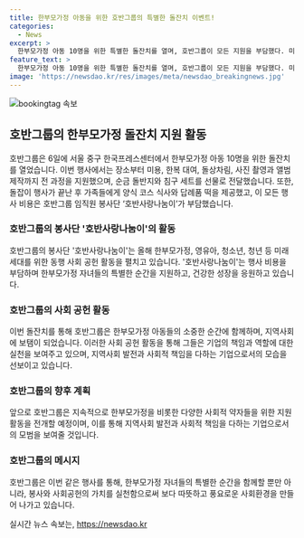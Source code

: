 ```yaml
---
title: 한부모가정 아동을 위한 호반그룹의 특별한 돌잔치 이벤트!
categories:
  - News
excerpt: >
  한부모가정 아동 10명을 위한 특별한 돌잔치를 열며, 호반그룹이 모든 지원을 부담했다. 미용, 한복 대여, 돌상차림, 사진 촬영, 앨범 제작, 순금 돌반지와 침구 세트 선물, 식사와 답례품까지 모든 것을 제공했으며, 행사 비용은 임직원 봉사단이 부담하고 있다. 김세준 호반그룹 동반성장실장은 한부모가정 자녀들이 건강하게 성장하는 데 작은 보탬이 되길 바란다고 전했다. 호반그룹의 미래세대를 위한 사회공헌활동에 관심이 쏠린다.
feature_text: >
  한부모가정 아동 10명을 위한 특별한 돌잔치를 열며, 호반그룹이 모든 지원을 부담했다. 미용, 한복 대여, 돌상차림, 사진 촬영, 앨범 제작, 순금 돌반지와 침구 세트 선물, 식사와 답례품까지 모든 것을 제공했으며, 행사 비용은 임직원 봉사단이 부담하고 있다. 김세준 호반그룹 동반성장실장은 한부모가정 자녀들이 건강하게 성장하는 데 작은 보탬이 되길 바란다고 전했다. 호반그룹의 미래세대를 위한 사회공헌활동에 관심이 쏠린다.
image: 'https://newsdao.kr/res/images/meta/newsdao_breakingnews.jpg'
---
```


<p><img src="https://newsdao.kr/res/images/meta/newsdao_breakingnews.jpg" alt="bookingtag 속보" /></p>

<h2 data-ke-size="size26">호반그룹의 한부모가정 돌잔치 지원 활동</h2>

<p data-ke-size="size16">호반그룹은 6일에 서울 중구 한국프레스센터에서 한부모가정 아동 10명을 위한 돌잔치를 열었습니다. 이번 행사에서는 장소부터 미용, 한복 대여, 돌상차림, 사진 촬영과 앨범 제작까지 전 과정을 지원했으며, 순금 돌반지와 침구 세트를 선물로 전달했습니다. 또한, 돌잡이 행사가 끝난 후 가족들에게 양식 코스 식사와 답례품 떡을 제공했고, 이 모든 행사 비용은 호반그룹 임직원 봉사단 ‘호반사랑나눔이’가 부담했습니다.</p>

<h3>호반그룹의 봉사단 '호반사랑나눔이'의 활동</h3>

<p data-ke-size="size16">호반그룹의 봉사단 '호반사랑나눔이'는 올해 한부모가정, 영유아, 청소년, 청년 등 미래세대를 위한 동행 사회 공헌 활동을 펼치고 있습니다. '호반사랑나눔이'는 행사 비용을 부담하며 한부모가정 자녀들의 특별한 순간을 지원하고, 건강한 성장을 응원하고 있습니다.</p>

<h3>호반그룹의 사회 공헌 활동</h3>

<p data-ke-size="size16">이번 돌잔치를 통해 호반그룹은 한부모가정 아동들의 소중한 순간에 함께하며, 지역사회에 보탬이 되었습니다. 이러한 사회 공헌 활동을 통해 그들은 기업의 책임과 역할에 대한 실천을 보여주고 있으며, 지역사회 발전과 사회적 책임을 다하는 기업으로서의 모습을 선보이고 있습니다.</p>

<h3>호반그룹의 향후 계획</h3>

<p data-ke-size="size16">앞으로 호반그룹은 지속적으로 한부모가정을 비롯한 다양한 사회적 약자들을 위한 지원활동을 전개할 예정이며, 이를 통해 지역사회 발전과 사회적 책임을 다하는 기업으로서의 모범을 보여줄 것입니다.</p>

<h3>호반그룹의 메시지</h3>

<p data-ke-size="size16">호반그룹은 이번 같은 행사를 통해, 한부모가정 자녀들의 특별한 순간을 함께할 뿐만 아니라, 봉사와 사회공헌의 가치를 실천함으로써 보다 따뜻하고 풍요로운 사회환경을 만들어 나가고 있습니다.</p>
실시간 뉴스 속보는, <a href="https://newsdao.kr" rel="dofollow">https://newsdao.kr</a>


